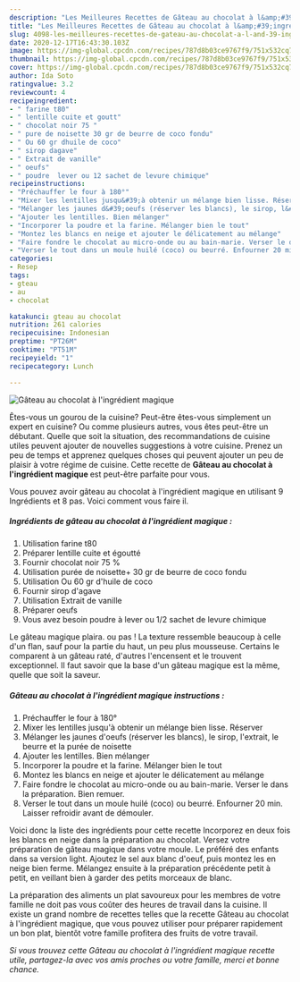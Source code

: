 ```yaml
---
description: "Les Meilleures Recettes de Gâteau au chocolat à l&amp;#39;ingrédient magique"
title: "Les Meilleures Recettes de Gâteau au chocolat à l&amp;#39;ingrédient magique"
slug: 4098-les-meilleures-recettes-de-gateau-au-chocolat-a-l-and-39-ingredient-magique
date: 2020-12-17T16:43:30.103Z
image: https://img-global.cpcdn.com/recipes/787d8b03ce9767f9/751x532cq70/gateau-au-chocolat-a-lingredient-magique-photo-principale-de-la-recette.jpg
thumbnail: https://img-global.cpcdn.com/recipes/787d8b03ce9767f9/751x532cq70/gateau-au-chocolat-a-lingredient-magique-photo-principale-de-la-recette.jpg
cover: https://img-global.cpcdn.com/recipes/787d8b03ce9767f9/751x532cq70/gateau-au-chocolat-a-lingredient-magique-photo-principale-de-la-recette.jpg
author: Ida Soto
ratingvalue: 3.2
reviewcount: 4
recipeingredient:
- " farine t80"
- " lentille cuite et goutt"
- " chocolat noir 75 "
- " pure de noisette 30 gr de beurre de coco fondu"
- " Ou 60 gr dhuile de coco"
- " sirop dagave"
- " Extrait de vanille"
- " oeufs"
- " poudre  lever ou 12 sachet de levure chimique"
recipeinstructions:
- "Préchauffer le four à 180°"
- "Mixer les lentilles jusqu&#39;à obtenir un mélange bien lisse. Réserver"
- "Mélanger les jaunes d&#39;oeufs (réserver les blancs), le sirop, l&#39;extrait, le beurre et la purée de noisette"
- "Ajouter les lentilles. Bien mélanger"
- "Incorporer la poudre et la farine. Mélanger bien le tout"
- "Montez les blancs en neige et ajouter le délicatement au mélange"
- "Faire fondre le chocolat au micro-onde ou au bain-marie. Verser le dans la préparation. Bien remuer."
- "Verser le tout dans un moule huilé (coco) ou beurré. Enfourner 20 min. Laisser refroidir avant de démouler."
categories:
- Resep
tags:
- gteau
- au
- chocolat

katakunci: gteau au chocolat 
nutrition: 261 calories
recipecuisine: Indonesian
preptime: "PT26M"
cooktime: "PT51M"
recipeyield: "1"
recipecategory: Lunch

---
```



![Gâteau au chocolat à l&#39;ingrédient magique](https://img-global.cpcdn.com/recipes/787d8b03ce9767f9/751x532cq70/gateau-au-chocolat-a-lingredient-magique-photo-principale-de-la-recette.jpg)

Êtes-vous un gourou de la cuisine? Peut-être êtes-vous simplement un expert en cuisine? Ou comme plusieurs autres, vous êtes peut-être un débutant. Quelle que soit la situation, des recommandations de cuisine utiles peuvent ajouter de nouvelles suggestions à votre cuisine. Prenez un peu de temps et apprenez quelques choses qui peuvent ajouter un peu de plaisir à votre régime de cuisine. Cette recette de <strong> Gâteau au chocolat à l&#39;ingrédient magique </strong> est peut-être parfaite pour vous.

<!--inarticleads1-->

Vous pouvez avoir gâteau au chocolat à l&#39;ingrédient magique en utilisant 9 Ingrédients et 8 pas. Voici comment vous faire il.

##### Ingrédients de gâteau au chocolat à l&#39;ingrédient magique :

1. Utilisation  farine t80
1. Préparer  lentille cuite et égoutté
1. Fournir  chocolat noir 75 %
1. Utilisation  purée de noisette+ 30 gr de beurre de coco fondu
1. Utilisation  Ou 60 gr d&#39;huile de coco
1. Fournir  sirop d&#39;agave
1. Utilisation  Extrait de vanille
1. Préparer  oeufs
1. Vous avez besoin  poudre à lever ou 1/2 sachet de levure chimique


Le gâteau magique plaira. ou pas ! La texture ressemble beaucoup à celle d&#39;un flan, sauf pour la partie du haut, un peu plus mousseuse. Certains le comparent à un gâteau raté, d&#39;autres l&#39;encensent et le trouvent exceptionnel. Il faut savoir que la base d&#39;un gâteau magique est la même, quelle que soit la saveur. 

<!--inarticleads2-->

##### Gâteau au chocolat à l&#39;ingrédient magique instructions :

1. Préchauffer le four à 180°
1. Mixer les lentilles jusqu&#39;à obtenir un mélange bien lisse. Réserver
1. Mélanger les jaunes d&#39;oeufs (réserver les blancs), le sirop, l&#39;extrait, le beurre et la purée de noisette
1. Ajouter les lentilles. Bien mélanger
1. Incorporer la poudre et la farine. Mélanger bien le tout
1. Montez les blancs en neige et ajouter le délicatement au mélange
1. Faire fondre le chocolat au micro-onde ou au bain-marie. Verser le dans la préparation. Bien remuer.
1. Verser le tout dans un moule huilé (coco) ou beurré. Enfourner 20 min. Laisser refroidir avant de démouler.


Voici donc la liste des ingrédients pour cette recette Incorporez en deux fois les blancs en neige dans la préparation au chocolat. Versez votre préparation de gâteau magique dans votre moule. Le préféré des enfants dans sa version light. Ajoutez le sel aux blanc d&#39;oeuf, puis montez les en neige bien ferme. Mélangez ensuite à la préparation précédente petit à petit, en veillant bien à garder des petits morceaux de blanc. 

<!--inarticleads1-->

<p>
La préparation des aliments un plat savoureux pour les membres de votre famille ne doit pas vous coûter des heures de travail dans la cuisine. Il existe un grand nombre de recettes telles que la recette Gâteau au chocolat à l&#39;ingrédient magique, que vous pouvez utiliser pour préparer rapidement un bon plat, bientôt votre famille profitera des fruits de votre travail.
</p>

<p>
<i>Si vous trouvez cette Gâteau au chocolat à l&#39;ingrédient magique recette utile, partagez-la avec vos amis proches ou votre famille, merci et bonne chance.</i>
</p>
